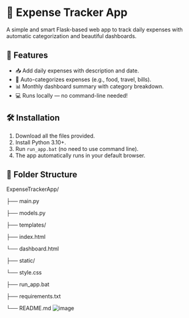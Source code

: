 # 💸 Expense Tracker App

A simple and smart Flask-based web app to track daily expenses with automatic categorization and beautiful dashboards.

## 🚀 Features
- 📥 Add daily expenses with description and date.
- 🧠 Auto-categorizes expenses (e.g., food, travel, bills).
- 📊 Monthly dashboard summary with category breakdown.
- 💻 Runs locally — no command-line needed!

## 🛠️ Installation

1. Download all the files provided.
2. Install Python 3.10+.
3. Run `run_app.bat` (no need to use command line).
4. The app automatically runs in your default browser.

## 📁 Folder Structure
ExpenseTrackerApp/

├── main.py

├── models.py

├── templates/

  ├── index.html

  └── dashboard.html

├── static/

  └── style.css

├── run_app.bat

├── requirements.txt

└── README.md
![image](https://github.com/user-attachments/assets/821acf11-86c1-4210-9aa6-9a841ef8a842)


